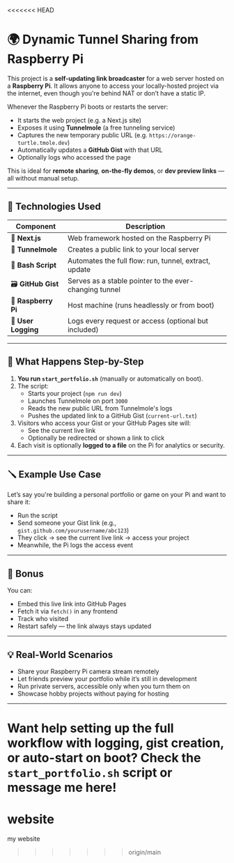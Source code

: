 <<<<<<< HEAD
# 🌍 Dynamic Tunnel Sharing from Raspberry Pi

This project is a **self-updating link broadcaster** for a web server hosted on a **Raspberry Pi**. It allows anyone to access your locally-hosted project via the internet, even though you're behind NAT or don’t have a static IP.

Whenever the Raspberry Pi boots or restarts the server:
- It starts the web project (e.g. a Next.js site)
- Exposes it using **Tunnelmole** (a free tunneling service)
- Captures the new temporary public URL (e.g. `https://orange-turtle.tmole.dev`)
- Automatically updates a **GitHub Gist** with that URL
- Optionally logs who accessed the page

This is ideal for **remote sharing**, **on-the-fly demos**, or **dev preview links** — all without manual setup.

---

## 🔧 Technologies Used

| Component      | Description                                               |
|----------------|-----------------------------------------------------------|
| 🧠 **Next.js**  | Web framework hosted on the Raspberry Pi                 |
| 📡 **Tunnelmole** | Creates a public link to your local server             |
| 📜 **Bash Script** | Automates the full flow: run, tunnel, extract, update |
| 🗃️ **GitHub Gist** | Serves as a stable pointer to the ever-changing tunnel |
| 🍓 **Raspberry Pi** | Host machine (runs headlessly or from boot)         |
| 🧾 **User Logging** | Logs every request or access (optional but included) |

---

## 🔁 What Happens Step-by-Step

1. **You run `start_portfolio.sh`** (manually or automatically on boot).
2. The script:
   - Starts your project (`npm run dev`)
   - Launches Tunnelmole on port `3000`
   - Reads the new public URL from Tunnelmole's logs
   - Pushes the updated link to a GitHub Gist (`current-url.txt`)
3. Visitors who access your Gist or your GitHub Pages site will:
   - See the current live link
   - Optionally be redirected or shown a link to click
4. Each visit is optionally **logged to a file** on the Pi for analytics or security.

---

## 🪛 Example Use Case

Let’s say you're building a personal portfolio or game on your Pi and want to share it:

- Run the script
- Send someone your Gist link (e.g., `gist.github.com/yourusername/abc123`)
- They click → see the current live link → access your project
- Meanwhile, the Pi logs the access event

---

## 📍 Bonus

You can:
- Embed this live link into GitHub Pages
- Fetch it via `fetch()` in any frontend
- Track who visited
- Restart safely — the link always stays updated

---

## 💡 Real-World Scenarios

- Share your Raspberry Pi camera stream remotely
- Let friends preview your portfolio while it’s still in development
- Run private servers, accessible only when you turn them on
- Showcase hobby projects without paying for hosting

---

Want help setting up the full workflow with logging, gist creation, or auto-start on boot? Check the `start_portfolio.sh` script or message me here!
=======
# website
my website
>>>>>>> origin/main
